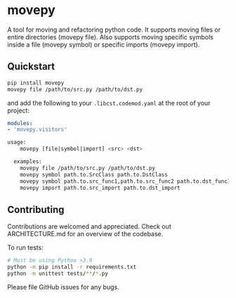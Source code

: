 # movepy

A tool for moving and refactoring python code. It supports moving files or entire directories (movepy file). Also supports moving specific symbols inside a file (movepy symbol) or specific imports (movepy import).

## Quickstart

```bash
pip install movepy
movepy file /path/to/src.py /path/to/dst.py
```

and add the following to your `.libcst.codemod.yaml` at the root of your project:

```yaml
modules:
- 'movepy.visitors'
```


```bash
usage:
    movepy [file|symbol|import] <src> <dst>

  examples:
    movepy file /path/to/src.py /path/to/dst.py
    movepy symbol path.to.SrcClass path.to.DstClass
    movepy symbol path.to.src_func1,path.to.src_func2 path.to.dst_func1,path.to.dst_func2
    movepy import path.to.src_import path.to.dst_import
```

## Contributing

Contributions are welcomed and appreciated. Check out ARCHITECTURE.md for an overview of the codebase.

To run tests:


```bash
# Must be using Python >3.9
python -m pip install -r requirements.txt
python -m unittest tests/**/*.py
```

Please file GitHub issues for any bugs.
